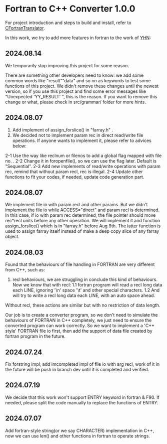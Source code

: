 # Fortran to C++ Converter 1.0.0 
For project introduction and steps to build and install, refer to [CFortranTranslator](https://github.com/CalvinNeo/CFortranTranslator).

In this work, we try to add more features in fortran to the work of [YHN](https://github.com/YHN-ice/CFortranTranslator):

## 2024.08.14
We temporarily stop improving this project for some reason. 

There are something other developers need to know: we add some common words like "result"\"data" and so on as keywords to test some functions of this project. We didn't remove these changes until the newest version, so if you use this project and find some error messages like "Unexpected 'YY_RESULT' ", this is the reason. If you want to remove this change or what, please check in src/grammar/ folder for more hints. 

## 2024.08.07
1. Add implement of assign_forslice() in "farray.h" . 
2. We decided not to implement param rec in direct read/write file operations. If anyone wants to implement it, please refer to advices below:

2-1 Use the way like reclnum or filenos to add a global flag mapped with file no. .
2-2 Change it in foropenfile(), so we can use the flag later. Default is "Sequential".
2-3 Add new implements of read/write operations with param rec, remind that without param recl, rec is illegal.
2-4 Update other functions to fit your codes, if needed, update code generation part.


## 2024.08.07
We implement file io with param recl and other params. But we didn't implement the file io while ACCESS="direct" and param recl is determined. In this case, if io with param rec determined, the file pointer should move rec*recl units before any other operation. We will implement it and function assign_forslice() which is in "farray.h" before Aug 9th. The latter function is used to assign farray itself instead of make a deep copy slice of any farray object.



## 2024.08.03
Found that the behaviours of file handling in FORTRAN are very different from C++, such as:
1. recl behaviours, we are struggling in conclude this kind of behaviours. Now we know that with recl: 
1.1 fortran program will read a recl long data each LINE, ignoring '\n' space '\t' and other special characters. 
1.2 And will try to write a recl long data each LINE, with an auto space ahead.

Without recl, these actions are similar but with no restriction of data length.

Our job is to create a converter program, so we don't need to simulate the behaviours of FORTRAN in C++ completely, we just need to ensure the converted program can work correctly. So we want to implement a 'C++ style' FORTRAN file io first, then add the support of data file created by fortran program in the future.

## 2024.07.24
Fix forstring impl, add imcompleted impl of file io with arg recl, work of it in the future will be push in branch dev until it is completed and verified.

## 2024.07.19
We decide that this work won't support ENTRY keyword in fortran & F90. If needed, please split the code manually to replace the functions of ENTRY.

## 2024.07.07
Add fortran-style string(or we say CHARACTER) implementation in C++, now we can use len() and other functions in fortran to operate strings.
